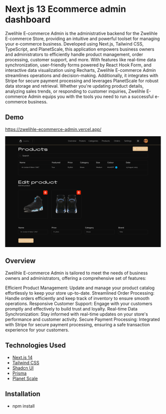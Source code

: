 # Next js 13 Ecommerce admin dashboard

Zwelihle E-commerce Admin is the administrative backend for the
Zwelihle E-commerce Store, providing an intuitive and powerful
toolset for managing your e-commerce business. Developed using
Next.js, Tailwind CSS, TypeScript, and PlanetScale, this application
empowers business owners and administrators to efficiently handle
product management, order processing, customer support, and more.
With features like real-time data synchronization, user-friendly
forms powered by React Hook Form, and interactive data visualization
using Recharts, Zwelihle E-commerce Admin streamlines operations and
decision-making. Additionally, it integrates with Stripe for secure
payment processing and leverages PlanetScale for robust data storage
and retrieval. Whether you're updating product details, analyzing
sales trends, or responding to customer inquiries, Zwelihle
E-commerce Admin equips you with the tools you need to run a
successful e-commerce business.

## Demo

https://zwelihle-ecommerce-admin.vercel.app/

![Ethereal Notes Demo](public/zwelihle-admin-dashboard.png)

## Overview
Zwelihle E-commerce Admin is tailored to meet the needs of business owners and administrators, offering a comprehensive set of features:

Efficient Product Management: Update and manage your product catalog effortlessly to keep your store up-to-date.
Streamlined Order Processing: Handle orders efficiently and keep track of inventory to ensure smooth operations.
Responsive Customer Support: Engage with your customers promptly and effectively to build trust and loyalty.
Real-time Data Synchronization: Stay informed with real-time updates on your store's performance and customer activity.
Secure Payment Processing: Integrated with Stripe for secure payment processing, ensuring a safe transaction experience for your customers.


## Technologies Used

- [Next.js 14](https://nextjs.org/)
- [Tailwind CSS](https://tailwindcss.com/)
- [Shadcn UI](https://ui.shadcn.com/)
- [Prisma](https://www.prisma.io/)
- [Planet Scale](https://planetscale.com/)

## Installation

- npm install


